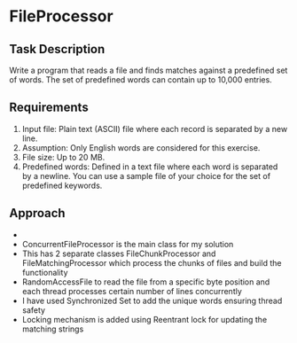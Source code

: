 # FileProcessor

## Task Description
Write a program that reads a file and finds matches against a predefined set of words. The set of predefined words can contain up to 10,000 entries.

## Requirements
1) Input file: Plain text (ASCII) file where each record is separated by a new line.
2) Assumption: Only English words are considered for this exercise.
3) File size: Up to 20 MB.
4) Predefined words: Defined in a text file where each word is separated by a newline. You can use a sample file of your choice for the set of predefined keywords.

## Approach
- 
- ConcurrentFileProcessor is the main class for my solution
- This has 2 separate classes FileChunkProcessor and FileMatchingProcessor which process the chunks of files and build the functionality
- RandomAccessFile to read the file from a specific byte position and each thread processes certain number of lines concurrently
- I have used Synchronized Set to add the unique words ensuring thread safety
- Locking mechanism is added using Reentrant lock for updating the matching strings